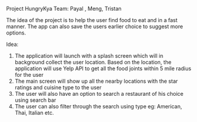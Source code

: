 Project HungryKya
Team: Payal , Meng, Tristan

The idea of the project is to help the user find food to eat and in a fast manner. The app can also save the users earlier choice to 
suggest more options.

Idea: 
1) The application will launch with a splash screen which will in background collect the user location. Based on the location, 
the application will use Yelp API to get all the food joints within 5 mile radius for the user
2) The main screen will show up all the nearby locations with the star ratings and cuisine type to the user
3) The user will also have an option to search a restaurant of his choice using search bar
4) The user can also filter through the search using type eg: American, Thai, Italian etc.
